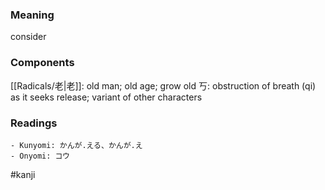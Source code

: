 ### Meaning

consider

### Components

[[Radicals/老|老]]: old man; old age; grow old 丂: obstruction of breath (qi) as it seeks release; variant of other characters

### Readings

```
- Kunyomi: かんが.える、かんが.え
- Onyomi: コウ
```

#kanji